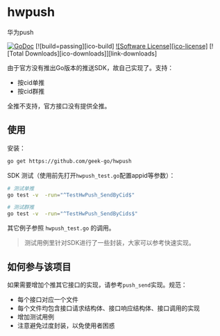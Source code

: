 # hwpush
华为push

[![GoDoc](https://godoc.org/github.com/geek-go/hwpush?status.svg)](https://godoc.org/github.com/geek-go/hwpush)
[![build=passing][ico-build]
[![Software License][ico-license]](LICENSE.md)
[![Total Downloads][ico-downloads]][link-downloads]

由于官方没有推出Go版本的推送SDK，故自己实现了。支持：

- 按cid单推
- 按cid群推

全推不支持，官方接口没有提供全推。  


## 使用

安装：
``` bash
go get https://github.com/geek-go/hwpush
```

SDK 测试（使用前先打开`hwpush_test.go`配置appid等参数）：
``` bash
# 测试单推
go test -v  -run="^TestHwPush_SendByCid$" 

# 测试群推
go test -v  -run="^TestHwPush_SendByCids$" 
```

其它例子参照 `hwpush_test.go` 的调用。

> 测试用例里针对SDK进行了一些封装，大家可以参考快速实现。

## 如何参与该项目

如果需要增加个推其它接口的实现，请参考`push_send`实现。规范：

- 每个接口对应一个文件
- 每个文件均包含接口请求结构体、接口响应结构体、接口调用的实现
- 增加测试用例
- 注意避免过度封装，以免使用者困惑

